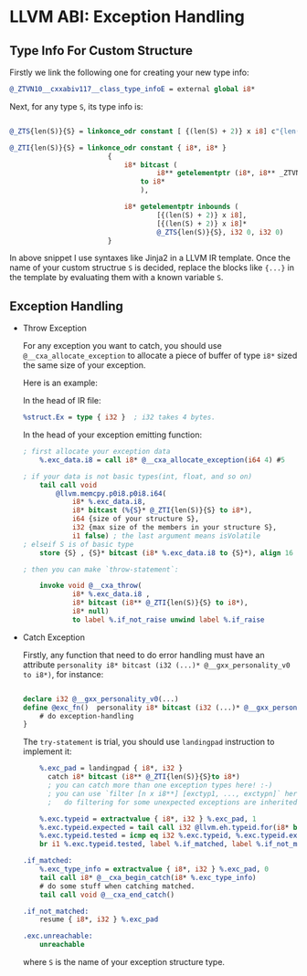 LLVM ABI: Exception Handling
=============================================

Type Info For Custom Structure
------------------------------------------------------------------

Firstly we link the following one for creating your new type info:

```llvm
@_ZTVN10__cxxabiv117__class_type_infoE = external global i8*
```

Next, for any type `S`, its type info is:

```llvm

@_ZTS{len(S)}{S} = linkonce_odr constant [ {(len(S) + 2)} x i8] c"{len(S)}{S}\00", comdat

@_ZTI{len(S)}{S} = linkonce_odr constant { i8*, i8* }
                        {
                            i8* bitcast (
                                    i8** getelementptr (i8*, i8** _ZTVN10__cxxabiv117__class_type_infoE, i64 2)
                                to i8*
                                ),

                            i8* getelementptr inbounds (
                                    [{(len(S) + 2)} x i8],
                                    [{(len(S) + 2)} x i8]*
                                    @_ZTS{len(S)}{S}, i32 0, i32 0)
                        }

```

In above snippet I use syntaxes like Jinja2 in a LLVM IR template. Once the name of your custom structrue `S` is decided,
replace the blocks like `{...}` in the template by evaluating them with a known variable `S`.

Exception Handling
--------------------------------------------

- Throw Exception

    For any exception you want to catch, you should use `@__cxa_allocate_exception`
    to allocate a piece of buffer of type `i8*` sized the same size of your exception.

    Here is an example:

    In the head of IR file:

    ```llvm
    %struct.Ex = type { i32 }  ; i32 takes 4 bytes.
    ```

    In the head of your exception emitting function:

    ```llvm
    ; first allocate your exception data
        %.exc_data.i8 = call i8* @__cxa_allocate_exception(i64 4) #5

    ; if your data is not basic types(int, float, and so on)
        tail call void
            @llvm.memcpy.p0i8.p0i8.i64(
                i8* %.exc_data.i8,
                i8* bitcast (%{S}* @_ZTI{len(S)}{S} to i8*),
                i64 {size of your structure S},
                i32 {max size of the members in your structure S},
                i1 false) ; the last argument means isVolatile
    ; elseif S is of basic type
        store {S} , {S}* bitcast (i8* %.exc_data.i8 to {S}*), align 16

    ; then you can make `throw-statement`:

        invoke void @__cxa_throw(
                i8* %.exc_data.i8 ,
                i8* bitcast (i8** @_ZTI{len(S)}{S} to i8*),
                i8* null)
                to label %.if_not_raise unwind label %.if_raise
    ```


- Catch Exception

    Firstly, any function that need to do error handling must have an attribute `personality i8* bitcast (i32 (...)* @__gxx_personality_v0 to i8*)`,
    for instance:

    ```llvm

    declare i32 @__gxx_personality_v0(...)
    define @exc_fn()  personality i8* bitcast (i32 (...)* @__gxx_personality_v0 to i8*) {
        # do exception-handling
    }
    ```


    The `try-statement` is trial, you should use `landingpad` instruction to implement it:

    ```llvm
        %.exc_pad = landingpad { i8*, i32 }
          catch i8* bitcast (i8** @_ZTI{len(S)}{S}to i8*)
          ; you can catch more than one exception types here! :-)
          ; you can use `filter [n x i8**] [exctyp1, ..., exctypn]` here to 
          ;   do filtering for some unexpected exceptions are inherited from others.

        %.exc.typeid = extractvalue { i8*, i32 } %.exc_pad, 1
        %.exc.typeid.expected = tail call i32 @llvm.eh.typeid.for(i8* bitcast (i8** @_ZTIi to i8*))
        %.exc.typeid.tested = icmp eq i32 %.exc.typeid, %.exc.typeid.expected
        br i1 %.exc.typeid.tested, label %.if_matched, label %.if_not_matched

    .if_matched:
        %.exc_type_info = extractvalue { i8*, i32 } %.exc_pad, 0
        tail call i8* @__cxa_begin_catch(i8* %.exc_type_info)
        # do some stuff when catching matched.
        tail call void @__cxa_end_catch()

    .if_not_matched:
        resume { i8*, i32 } %.exc_pad

    .exc.unreachable:
        unreachable
    ```
    where `S` is the name of your exception structure type.



